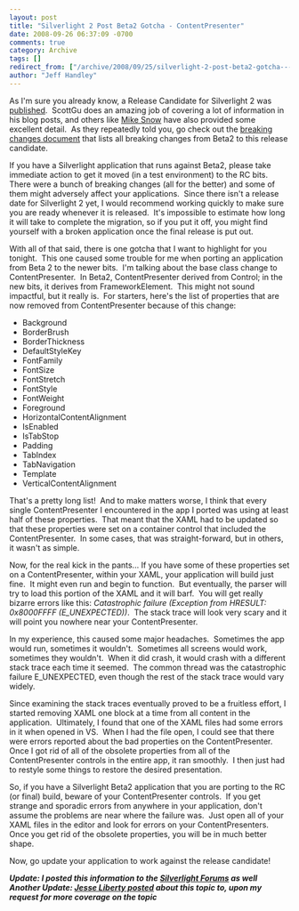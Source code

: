 ```yaml
---
layout: post
title: "Silverlight 2 Post Beta2 Gotcha - ContentPresenter"
date: 2008-09-26 06:37:09 -0700
comments: true
category: Archive
tags: []
redirect_from: ["/archive/2008/09/25/silverlight-2-post-beta2-gotcha---contentpresenter.aspx/"]
author: "Jeff Handley"
---
```

<!-- more -->
<p>As I'm sure you already know, a Release Candidate for Silverlight 2 was <a target="_blank" href="http://weblogs.asp.net/scottgu/archive/2008/09/25/silverlight-2-release-candidate-now-available.aspx">published</a>.  ScottGu does an amazing job of covering a lot of information in his blog posts, and others like <a target="_blank" href="http://silverlight.net/blogs/msnow/archive/2008/09/25/silverlight-version-2-rc0-release.aspx">Mike Snow</a> have also provided some excellent detail.  As they repeatedly told you, go check out the <a target="_blank" href="http://download.microsoft.com/download/6/F/E/6FE1F43D-9D0C-4346-AD08-602DF9BCB3CF/BreakingChangesBetweenBeta2andRelease.doc">breaking changes document</a> that lists all breaking changes from Beta2 to this release candidate.</p>
<p>If you have a Silverlight application that runs against Beta2, please take immediate action to get it moved (in a test environment) to the RC bits.  There were a bunch of breaking changes (all for the better) and some of them might adversely affect your applications.  Since there isn't a release date for Silverlight 2 yet, I would recommend working quickly to make sure you are ready whenever it is released.  It's impossible to estimate how long it will take to complete the migration, so if you put it off, you might find yourself with a broken application once the final release is put out.</p>
<p>With all of that said, there is one gotcha that I want to highlight for you tonight.  This one caused some trouble for me when porting an application from Beta 2 to the newer bits.  I'm talking about the base class change to ContentPresenter.  In Beta2, ContentPresenter derived from Control; in the new bits, it derives from FrameworkElement.  This might not sound impactful, but it really is.  For starters, here's the list of properties that are now removed from ContentPresenter because of this change:</p>
<ul>
    <li>Background </li>
    <li>BorderBrush </li>
    <li>BorderThickness </li>
    <li>DefaultStyleKey </li>
    <li>FontFamily </li>
    <li>FontSize </li>
    <li>FontStretch </li>
    <li>FontStyle </li>
    <li>FontWeight </li>
    <li>Foreground </li>
    <li>HorizontalContentAlignment </li>
    <li>IsEnabled </li>
    <li>IsTabStop </li>
    <li>Padding </li>
    <li>TabIndex </li>
    <li>TabNavigation </li>
    <li>Template </li>
    <li>VerticalContentAlignment </li>
</ul>
<p>That's a pretty long list!  And to make matters worse, I think that every single ContentPresenter I encountered in the app I ported was using at least half of these properties.  That meant that the XAML had to be updated so that these properties were set on a container control that included the ContentPresenter.  In some cases, that was straight-forward, but in others, it wasn't as simple.</p>
<p>Now, for the real kick in the pants... If you have some of these properties set on a ContentPresenter, within your XAML, your application will build just fine.  It might even run and begin to function.  But eventually, the parser will try to load this portion of the XAML and it will barf.  You will get really bizarre errors like this: <em>Catastrophic failure (Exception from HRESULT: 0x8000FFFF (E_UNEXPECTED))</em>.  The stack trace will look very scary and it will point you nowhere near your ContentPresenter.</p>
<p>In my experience, this caused some major headaches.  Sometimes the app would run, sometimes it wouldn't.  Sometimes all screens would work, sometimes they wouldn't.  When it did crash, it would crash with a different stack trace each time it seemed.  The common thread was the catastrophic failure E_UNEXPECTED, even though the rest of the stack trace would vary widely.</p>
<p>Since examining the stack traces eventually proved to be a fruitless effort, I started removing XAML one block at a time from all content in the application.  Ultimately, I found that one of the XAML files had some errors in it when opened in VS.  When I had the file open, I could see that there were errors reported about the bad properties on the ContentPresenter.  Once I got rid of all of the obsolete properties from all of the ContentPresenter controls in the entire app, it ran smoothly.  I then just had to restyle some things to restore the desired presentation.</p>
<p>So, if you have a Silverlight Beta2 application that you are porting to the RC (or final) build, beware of your ContentPresenter controls.  If you get strange and sporadic errors from anywhere in your application, don't assume the problems are near where the failure was.  Just open all of your XAML files in the editor and look for errors on your ContentPresenters.  Once you get rid of the obsolete properties, you will be in much better shape.</p>
<p>Now, go update your application to work against the release candidate!</p>
<p><strong><em>Update: I posted this information to the <a href="http://silverlight.net/forums/p/30375/97511.aspx#97511">Silverlight Forums</a> as well<br />
Another Update: <a href="http://silverlight.net/blogs/jesseliberty/archive/2008/09/28/rc0-amp-contentpresenter.aspx">Jesse Liberty posted</a> about this topic to, upon my request for more coverage on the topic</em></strong></p>
